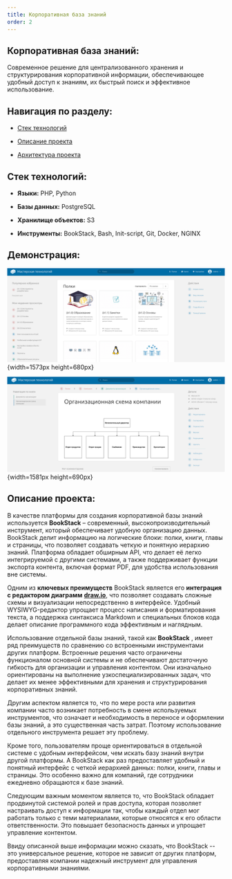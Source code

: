 ```yaml
---
title: Корпоративная база знаний
order: 2
---
```


## **Корпоративная база знаний:**

Современное решение для централизованного хранения и структурирования корпоративной информации, обеспечивающее удобный доступ к знаниям, их быстрый поиск и эффективное использование.

## **Навигация по разделу:**

-  [Стек технологий](./readme#стек-технологий:)

-  [Описание проекта](./readme#описание-проекта:)

-  [Архитектура проекта](./arch)

## **Стек технологий:**

-  **Языки:** PHP, Python

-  **Базы данных:** PostgreSQL

-  **Хранилище объектов:** S3

-  **Инструменты:** BookStack, Bash, Init-script, Git, Docker, NGINX

## **Демонстрация:**

![](./readme-2.png){width=1573px height=680px}



![](./readme.png){width=1581px height=690px}

## **Описание проекта:**

В качестве платформы для создания корпоративной базы знаний используется **BookStack** – современный, высокопроизводительный инструмент, который обеспечивает удобную организацию данных. BookStack делит информацию на логические блоки: полки, книги, главы и страницы, что позволяет создавать четкую и понятную иерархию знаний. Платформа обладает обширным API, что делает её легко интегрируемой с другими системами, а также поддерживает функции экспорта контента, включая формат PDF, для удобства использования вне системы.

Одним из **ключевых преимуществ** BookStack является его **интеграция с редактором диаграмм** [**draw.io**](http://draw.io), что позволяет создавать сложные схемы и визуализации непосредственно в интерфейсе. Удобный WYSIWYG-редактор упрощает процесс написания и форматирования текста, а поддержка синтаксиса Markdown и специальных блоков кода делает описание программного кода эффективным и наглядным.

Использование отдельной базы знаний, такой как **BookStack** , имеет ряд преимуществ по сравнению со встроенными инструментами других платформ. Встроенные решения часто ограничены функционалом основной системы и не обеспечивают достаточную гибкость для организации и управления контентом. Они изначально ориентированы на выполнение узкоспециализированных задач, что делает их менее эффективными для хранения и структурирования корпоративных знаний.

Другим аспектом является то, что по мере роста или развития компании часто возникает потребность в смене используемых инструментов, что означает и необходимость в переносе и оформлении базы знаний, а это существенная часть затрат. Поэтому использование отдельного инструмента решает эту проблему.

Кроме того, пользователям проще ориентироваться в отдельной системе с удобным интерфейсом, чем искать базу знаний внутри другой платформы. А BookStack как раз предоставляет удобный и понятный интерфейс с четкой иерархией данных: полки, книги, главы и страницы. Это особенно важно для компаний, где сотрудники ежедневно обращаются к базе знаний.

Следующим важным моментом является то, что BookStack обладает продвинутой системой ролей и прав доступа, которая позволяет настраивать доступ к информации так, чтобы каждый отдел мог работать только с теми материалами, которые относятся к его области ответственности. Это повышает безопасность данных и упрощает управление контентом.

Ввиду описанной выше информации можно сказать, что BookStack -- это универсальное решение, которое не зависит от других платформ, предоставляя компании надежный инструмент для управления корпоративными знаниями.